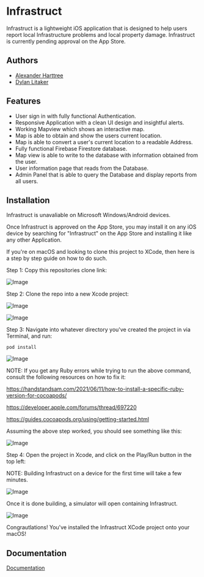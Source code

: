 
# Infrastruct

Infrastruct is a lightweight iOS application that is designed to help users report
local Infrastructure problems and local property damage. Infrastruct is currently pending approval on the App Store.




## Authors

- [Alexander Harttree](https://www.github.com/JGDIFF)
- [Dylan Litaker](https://www.github.com/litakerdc)


## Features

- User sign in with fully functional Authentication.
- Responsive Application with a clean UI design and insightful alerts.
- Working Mapview which shows an interactive map.
- Map is able to obtain and show the users current location.
- Map is able to convert a user's current location to a readable Address.
- Fully functional Firebase Firestore database.
- Map view is able to write to the database with information obtained from the user.
- User information page that reads from the Database.
- Admin Panel that is able to query the Database and display reports from all users.



## Installation

Infrastruct is unavaliable on Microsoft Windows/Android devices.

Once Infrastruct is approved on the App Store, you may install it on any iOS device by searching for
"Infrastruct" on the App Store and installing it like any other Application. 

If you're on macOS and looking to clone this project to XCode, then here is a step by step guide on how to do such.


Step 1: Copy this repositories clone link:

![Image](https://imgur.com/opRUEac.png)

Step 2: Clone the repo into a new Xcode project:

![Image](https://imgur.com/dqUVbuh.png)

![Image](https://imgur.com/x80hFtn.png)

Step 3: Navigate into whatever directory you've created the project in via Terminal, and run:

```pod install```

![Image](https://i.imgur.com/qV9Ia6G.png)


NOTE: If you get any Ruby errors while trying to run the above command, consult the following resources on how to fix it: 

https://handstandsam.com/2021/06/11/how-to-install-a-specific-ruby-version-for-cocoapods/

https://developer.apple.com/forums/thread/697220

https://guides.cocoapods.org/using/getting-started.html

Assuming the above step worked, you should see something like this:

![Image](https://imgur.com/61Lx7ut.png)

Step 4: Open the project in Xcode, and click on the Play/Run button in the top left:

NOTE: Building Infrastruct on a device for the first time will take a few minutes.

![Image](https://imgur.com/PeEvBwd.png)


Once it is done building, a simulator will open containing Infrastruct.

![Image](https://i.imgur.com/6Q4PkJW.png)

Congrautlations! You've installed the Infrastruct XCode project onto your macOS!


    
## Documentation

[Documentation](https://linktodocumentation)

